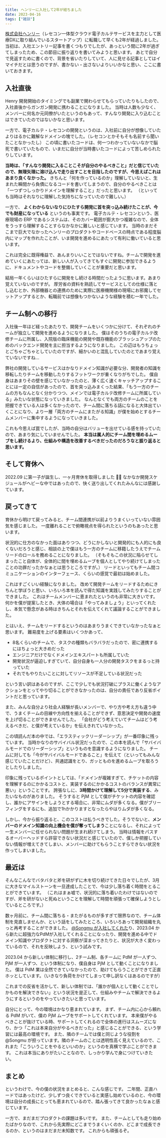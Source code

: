 ```yaml
---
title: ヘンリーに入社して2年が経ちました
date: 2023-04-16
tags: ["雑談"]
---
```


[株式会社ヘンリー](https://jobs.henry-app.jp/)（レセコン一体型クラウド電子カルテサービスを主力として医療DXに取り組んでいるスタートアップ）に転職して早くも2年が経過しました。
当初は、入社エントリー記事を書くつもりでしたが、あっという間に2年が過ぎてしまったため、この節目に振り返りを書いてみようと思います。
あとで自分で見返すために書くので、背景を省いたりしていて、人に見せる記事としてはイマイチだとは思うのですが、書かない・出さないよりいいかなと思い、ここに書いておきます。

## 入社直後

Henry 開発開始のタイミングでも副業で関わらせてもらっていたりもしたので、入社直後からガンガン開発に携わることになりました。
当時は人数も少なく、メンバーに何名か元同僚がいたというのもあって、すんなり開発に入り込むことはできていたのではないかなと思います。

一方で、電子カルテ・レセコンの開発というのは、入社前に自分が想像していたよりはるかに難解なドメインの塊でした。（レセコンとかそもそも名前すら聞いたことなかったし）
この頃に書いたコードは、何一つわかっていないなかで脳死で書いていたもので、いまだに自分が当時書いたコードによって苦しめられたりしています。

**当時は、「すんなり開発に入ることこそが自分のやるべきこと」だと信じていたので、無理矢理に溶け込んで走り出すことを目指したのですが、今思えばこれはあまり良くなかった。**
きちんと「何を作っているのか」理解していないと、生まれた瞬間から負債になるコードを書いてしまうので、自分のやるべきことは「一つずつしっかりドメインを理解すること」だったと思います。
（といっても当時はそれなりに理解した気持ちになっていたので難しい。）

一方で、 **よくわからないなりにひたすら開発に首を突っ込み続けたことが、今でも財産になっている** というのも事実です。
電子カルテ・レセコンという、医療現場の ERP であるシステムは、そのカバー範囲が膨大かつ複雑なので、全体をうっすら理解することすらなかなかに難しいと感じています。
当時のまだそこまで巨大でなかったヘンリーのプロダクトやコードベースの時点である程度脳内にマップを作れたことが、いま開発を進めるにあたって有利に働いていると思います。

これは完全に既得権益で、あんまりいいことではないですね。チームで開発を進めていくにあたっては、新しい人が入ってきてもすぐに開発に参加できるように、ドキュメントやコードを整備していくことが重要だと思います。

結局一年くらいはひたすらに開発をし続ける時間だったように思います。あまり覚えていないのですが。
厚労省の資料を熟読してサービスとしての仕様に落とし込むとか、外部機器との連携のために実際に医療機関様の現場にお邪魔してセットアップするとか、転職前では想像もつかないような経験を積む一年でした。

## チーム制への移行

入社後一年ほど経ったあたりで、開発チームをいくつかに分けて、それぞれのチームが独立して開発を進めるようになりました。
僕はそのうちの電子カルテ改修チームに所属し、入院版の臨床機能の開発や既存機能のブラッシュアップのためのバックエンド開発を主に担当するようになりました。
この辺はもうちょっとごちゃごちゃとしていたのですが、細かいのと混乱していたのとであまり覚えていないですね...

弊社の開発しているサービスはかなりドメイン知識が必要な分、開発者の知識を移転したりチームを移動したりするフットワークが重くなりがちでした。
僕自身はあまりその壁を感じていなかったのと、薄く広く速くキャッチアップすることには一定の自信があったので、首を突っ込みまくった結果、「もう一方のチームの方もなんとなく分かりつつ、メインでは電子カルテ改修チームに所属している」みたいな状態になっていきました。
なんとなくでも両方のチームのことを把握できている人は多くなかったので、チーム間に落ちる話になると大体出ていくことになり、より一層「両方のチームにまたがる知識」が僕を始めとするチームメンバーに集中するようになっていきました。

これも今思えば罠でしたが、当時の自分はバリューを出せている感を持っていたので、あまり気にしていませんでした。
**本当は属人的にチーム間を埋めるムーブをし続けるより、仕組みや構造を改善するべきだったのだろうなと振り返ると思います。**

## そして育休へ

2022.09 に第一子が誕生し、一ヶ月育休を取得しました 🎉👶
なかなか開発スケジュールがヘビーな中ではあったので、快く送り出してくれたみんなには感謝しています。

## 戻ってきて

育休から明けて戻ってみると、チーム間連携が以前よりうまくいっていない雰囲気を感じました。
一度離れることで俯瞰視点を得られたというのもあったと思います。

状況的に仕方のなかった面はありつつ、どうにかしないと開発的にも人的にも良くないだろうと感じ、相談の上で僕はもう一方のチームに移籍したうえでチームリードのロールを務めることになりました。
（そもそもこの状況に陥らせてしまったこと自体が、全体的に間を埋めるムーブを個人としてやり続けてしまったことの功罪だったかなぁとは思うところですが。）
リードといってもチーム間コミュニケーションのインターフェース、くらいの感覚で最初は始めました。

これはすごくいい経験になりました。
改めて開発チームをリードするためにきちんと学ぼうと思い、いろいろ本を読んで得た知識を実践してみたりすることができました。
これはチームメンバーに恵まれたというのも非常に大きいです。何かを僕が提案したとき、大体の場合は「やってみましょう」といってくれたし、本気で懸念がある時はきちんとそれを伝えてくれて議論することができました。

とはいえ、チームをリードするというのはあまりうまくできていなかったなぁと思います。
難易度を上げる要素はいくつかあって、

- 8名くらいのチームで、タスクの種類もバラバラだったので、密に連携するにはちょっと大きめだった
- エンジニアだけでなくドメインエキスパートも所属していた
- 開発状況が逼迫しすぎていて、自分自身も一人分の開発タスクをまるっと持っていた
- それでもやりたいことに対してリソースが不足している状況だった

という言い訳はあるのですが、ここで少しでも状況打破にプラスに働くようなアクションをとってやり切ることができなかったのは、自分の責任であり反省ポイントだと思っています。

また、みんな自分より社会人経験が長いメンバーで、やり方や考え方も違う中で、うまくチームの目線や方向性を揃えることができず、意思決定や開発の速度を上げ切ることができませんでした。
「会社がどう考えていてチームはどう考えるべきだ、と僕が考えているか」を伝えきれていなかった。

この頃読んだ本の中では、「エラスティックリーダーシップ」が一番印象に残っています。
当時かなりのサバイバル状況だったので、この本を読んで「サバイバルモードでのリーダーシップ」というものを意識するようになりました。
チームに対しても「今がサバイバルモードであること」を伝えて（といってもみんな感じていたことだけど）、共通認識をとり、ガッとものを進めるムーブを取ろうとしたりしました。

印象に残っているポイントとしては、「ドメインが複雑すぎて、チケットの内容を理解するのにかかるコストと、実装するのにかかるコストのバランスが異常に悪い」ということです。
誇張なしに、**3時間かけて理解して5分で実装する**、みたいなものがありました。
そうすると PjM として僕がチケットの内容を確認し、誰かにアサインをしようとする場合に、非常にムダが多くなる。僕がブリーフィングをするにも、追加で1hかかりますとなったらやはりムダが多くなる。

しかし、今から振り返ると、このコストは払うべきでした。そうでないと、**メンバーのドメイン知識の向上機会を僕が奪ってしまう**ことになるし、それによって一生メンバーに任せられない問題が生まれ続けてしまう。
当時は情報をパスするオーバーヘッドすら許容できない状況だと感じていたので、僕しか把握していない情報が増えてきてしまい、メンバーに助けてもらうことすらできない状況を作ってしまいました。

## 最近は
そんなこんなでバタバタと斧を研がずに木を切り続けてきた日々でしたが、3月に大きなマイルストーンを一旦達成したことで、今は少し落ち着く時間をとることができています。
（これはまぁ嘘で、状況的に落ち着いたわけではないのですが、斧を研がないと死ぬということを理解して時間を頑張って確保しようとしているところです。）

数ヶ月前に、チーム間に落ちる・またがるものが多すぎて限界なので、チーム体制を見直しませんか、という話をしてみたところ、いろいろあって開発組織を丸っと再考することができました。
[@Songmu が入社してくれた](https://songmu.jp/riji/entry/2023-01-16-join-henry.html)り、2023.04 から新たに超強力なPdMが入社してくれることになったり、開発を進める中でドメイン知識やプロダクトに対する洞察が深まってきたりと、状況が大きく変わっているので、それを反映しよう、という試みです。

2023.04 から新しい体制に移行し、2チーム制、各チームに PdM が一人ずつ、PjM が一人ずつ、という体制になり、僕自身は PjM として動くことになりました。
僕は PdM 業は全然できていなかったので、助けてもらうことができて正直ホッとしています。（いきなり負荷をかけてしまって申し訳なくはあるのですが）

これまでの反省を活かして、新しい体制では、「誰かが個人として動くことでしかものを解決できない」という状況を是正して、仕組みやチームで解決できるようにするというのをやっていきたいと思っています。

自分にとって、今の環境はかなり恵まれています。
まず、チーム内に心から頼れる PdM がいて、僕の PjM ムーブをサポートしてくれています。
本来僕がやるべきことが抜けている時、サポートしてくれるので全体の進行はスムーズになり、かつ「これは本来自分がやるべきだった」と感じることができる、という学習には最高の環境です。
また、隣のチームでは僕と同じような役割を @Songmu が担っています。隣のチームのことは透明性高く見えているので、これまた「こういうことをやるといいのか」というのを真横で学ぶことができます。
これは本当にありがたいことなので、しっかり学んで身につけていきたい。

## まとめ
というわけで、今の僕の状況をまとめると、こんな感じです。
二年間、正直ハードではあったけど、少しずつ良くできていると実感し始めているのと、今の環境は自分の成長にとっても恵まれているので、踏ん張ってきて良かったなぁと感じています。

一方で、まだまだプロダクトの課題は多いです。
また、チームとしても走り始めたばかりなので、これから先実際にどこまでうまくいくのか、どこまで成長できるのか、というのはまだまだ未知数です。
これからも頑張るぞ。
